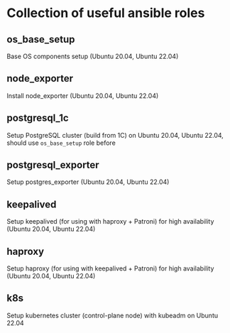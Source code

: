 # Collection of useful ansible roles

## os_base_setup
Base OS components setup (Ubuntu 20.04, Ubuntu 22.04)
## node_exporter
Install node_exporter (Ubuntu 20.04, Ubuntu 22.04)
## postgresql_1c
Setup PostgreSQL cluster (build from 1C) on Ubuntu 20.04, Ubuntu 22.04, should use ```os_base_setup``` role before
## postgresql_exporter
Setup postgres_exporter (Ubuntu 20.04, Ubuntu 22.04)
## keepalived
Setup keepalived (for using with haproxy + Patroni) for high availability (Ubuntu 20.04, Ubuntu 22.04)
## haproxy
Setup haproxy (for using with keepalived + Patroni) for high availability (Ubuntu 20.04, Ubuntu 22.04)
## k8s
Setup kubernetes cluster (control-plane node) with kubeadm on Ubuntu 22.04
